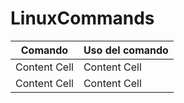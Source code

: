 # LinuxCommands

| Comando  | Uso del comando |
| ------------- | ------------- |
| Content Cell  | Content Cell  |
| Content Cell  | Content Cell  |
